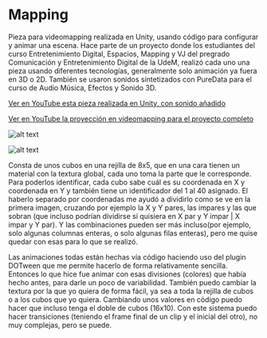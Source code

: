 # Mapping

Pieza para videomapping realizada en Unity, usando código para configurar y animar una escena. Hace parte de un proyecto donde los estudiantes del curso Entretenimiento Digital, Espacios, Mapping y VJ del pregrado Comunicación y Entretenimiento Digital de la UdeM, realizó cada uno una pieza usando diferentes tecnologías, generalmente solo animación ya fuera en 3D o 2D. También se usaron sonidos sintetizados con PureData para el curso de Audio  Música, Efectos y Sonido 3D.

[Ver en YouTube esta pieza realizada en Unity, con sonido añadido](https://youtu.be/gxjTIS4JW4c)

[Ver en YouTube la proyección en videomapping para el proyecto completo](https://www.youtube.com/watch?v=YUdvcDrJ7rc)

![alt text](https://lh5.googleusercontent.com/O1sJpYpmpTTf0r8gml_iuTQRhCFoKSi4l5AIAQzoarvvuIOVZt6cOBB1jhogrWvnumGSezLZN8MSgUeo5HrLODdrVX8KaZVegbPr=w1919-h921)

![alt text](https://lh4.googleusercontent.com/lm1JyXOUGEjX6drYepLfS4BWnfsRW8ajDPh-zOpcxoo67UZ8BCgRJ4lPfheB63VOujESt3tSLVnA1DO4GdW-mF6dOmOTDABquwm7=w1919-h921)

Consta de unos cubos en una rejilla de 8x5, que en una cara tienen un material con la textura global, cada uno toma la parte que le corresponde. Para poderlos identificar, cada cubo sabe cuál es su coordenada en X y coordenada en Y y también tiene un identificador del 1 al 40 asignado. El haberlo separado por coordenadas me ayudó a dividirlo como se ve en la primera imagen, cruzando por ejemplo la X y Y pares, las impares y las que sobran (que incluso podrían dividirse si quisiera en X par y Y impar | X impar y Y par). Y las combinaciones pueden ser más incluso(por ejemplo, solo algunas columnas enteras, o solo algunas filas enteras), pero me quise quedar con esas para lo que se realizó.

Las animaciones todas están hechas vía código haciendo uso del plugin DOTween que me permite hacerlo de forma relativamente sencilla. Entonces lo que hice fue animar con esas divisiones (colores) que había hecho antes, para darle un poco de variabilidad. También puedo cambiar la textura por la que yo quiera de forma fácil, ya sea a toda la rejilla de cubos o a los cubos que yo quiera. Cambiando unos valores en código puedo hacer que incluso tenga el doble de cubos (16x10). Con este sistema puedo hacer transiciones (teniendo el frame final de un clip y el inicial del otro), no muy complejas, pero se puede.



